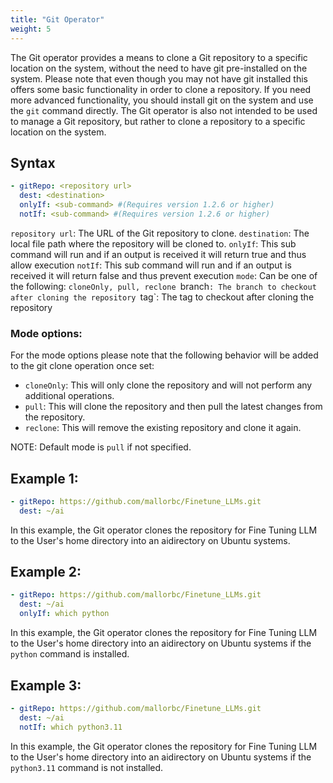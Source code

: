 ```yaml
---
title: "Git Operator"
weight: 5
---
```

The Git operator provides a means to clone a Git repository to a specific location on the system, without the need to have git pre-installed on the system.  Please note that even though you may not have git installed this offers some basic functionality in order to clone a repository.  If you need more advanced functionality, you should install git on the system and use the `git` command directly.  The Git operator is also not intended to be used to manage a Git repository, but rather to clone a repository to a specific location on the system.

## Syntax

```yaml
- gitRepo: <repository url>
  dest: <destination>
  onlyIf: <sub-command> #(Requires version 1.2.6 or higher)
  notIf: <sub-command> #(Requires version 1.2.6 or higher)
```

`repository url`: The URL of the Git repository to clone.
`destination`: The local file path where the repository will be cloned to.
`onlyIf`: This sub command will run and if an output is received it will return true and thus allow execution
`notIf`: This sub command will run and if an output is received it will return false and thus prevent execution
`mode`: Can be one of the following: `cloneOnly, pull, reclone
`branch`: The branch to checkout after cloning the repository
`tag`: The tag to checkout after cloning the repository

### Mode options:
For the mode options please note that the following behavior will be added to the git clone operation once set:
- `cloneOnly`: This will only clone the repository and will not perform any additional operations.
- `pull`: This will clone the repository and then pull the latest changes from the repository.
- `reclone`: This will remove the existing repository and clone it again.

NOTE: Default mode is `pull` if not specified.

## Example 1:

```yaml
- gitRepo: https://github.com/mallorbc/Finetune_LLMs.git
  dest: ~/ai
```

In this example, the Git operator clones the repository for Fine Tuning LLM to the User's home directory into an aidirectory on Ubuntu systems.

## Example 2:

```yaml
- gitRepo: https://github.com/mallorbc/Finetune_LLMs.git
  dest: ~/ai
  onlyIf: which python
```

In this example, the Git operator clones the repository for Fine Tuning LLM to the User's home directory into an aidirectory on Ubuntu systems if the `python` command is installed.

## Example 3:

```yaml
- gitRepo: https://github.com/mallorbc/Finetune_LLMs.git
  dest: ~/ai
  notIf: which python3.11
```

In this example, the Git operator clones the repository for Fine Tuning LLM to the User's home directory into an aidirectory on Ubuntu systems if the `python3.11` command is not installed.

